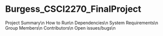 # Burgess_CSCI2270_FinalProject
Project Summary\n
How to Run\n
Dependencies\n
System Requirements\n
Group Members\n
Contributors\n
Open issues/bugs\n
